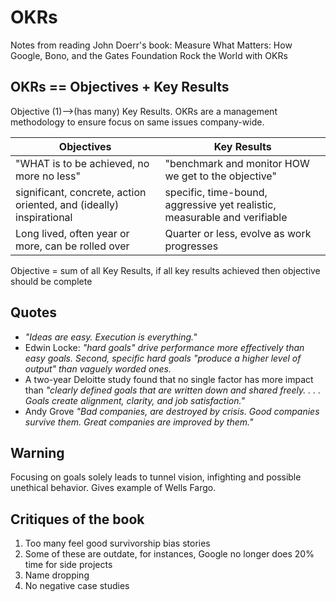 # OKRs
Notes from reading John Doerr's book: Measure What Matters: How Google, Bono, and the Gates Foundation Rock the World with OKRs

## OKRs == Objectives + Key Results
Objective (1)-->(has many) Key Results.
OKRs are a management methodology to ensure focus on same issues company-wide.

| Objectives |  Key Results |
| ----------- | ----------- |
| "WHAT is to be achieved, no more no less" | "benchmark and monitor HOW we get to the objective" |
| significant, concrete, action oriented, and (ideally) inspirational | specific, time-bound, aggressive yet realistic, measurable and verifiable |
| Long lived, often year or more, can be rolled over | Quarter or less, evolve as work progresses |

Objective = sum of all Key Results, if all key results achieved then objective should be complete


## Quotes
- *"Ideas are easy. Execution is everything."*
- Edwin Locke: *"hard goals" drive performance more effectively than easy goals. Second, specific hard goals "produce a higher level of output" than vaguely worded ones.*
- A two-year Deloitte study found that no single factor has more impact than *"clearly defined goals that are written down and shared freely. . . . Goals create alignment, clarity, and job satisfaction."*
- Andy Grove *"Bad companies, are destroyed by crisis. Good companies survive them. Great companies are improved by them."*

## Warning
Focusing on goals solely leads to tunnel vision, infighting and possible unethical behavior. Gives example of Wells Fargo.

## Critiques of the book
1. Too many feel good survivorship bias stories
2. Some of these are outdate, for instances, Google no longer does 20% time for side projects
3. Name dropping
4. No negative case studies